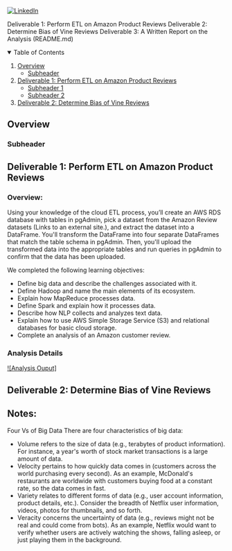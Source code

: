 <!--
*** Thanks for checking out the Best-README-Template. If you have a suggestion
*** that would make this better, please fork the repo and create a pull request
*** or simply open an issue with the tag "enhancement".
*** Thanks again! Now go create something AMAZING! :D
-->



<!-- PROJECT SHIELDS -->
<!--
*** I'm using markdown "reference style" links for readability.
*** Reference links are enclosed in brackets [ ] instead of parentheses ( ).
*** See the bottom of this document for the declaration of the reference variables
*** for contributors-url, forks-url, etc. This is an optional, concise syntax you may use.
*** https://www.markdownguide.org/basic-syntax/#reference-style-links
-->

[![LinkedIn][linkedin-shield]][linkedin-url]



<!-- PROJECT LOGO -->

Deliverable 1: Perform ETL on Amazon Product Reviews
Deliverable 2: Determine Bias of Vine Reviews
Deliverable 3: A Written Report on the Analysis (README.md)

<!-- TABLE OF CONTENTS -->
<details open="open">
  <summary>Table of Contents</summary>
  <ol>
    <li>
      <a href="#Overview"> Overview</a>
      <ul>
        <li><a href="#Subheader">Subheader</a></li>
      </ul>
    </li>
    <li>
      <a href="#Deliverable 1: Perform ETL on Amazon Product Reviews">Deliverable 1: Perform ETL on Amazon Product Reviews</a>
      <ul>
        <li><a href="#prerequisites">Subheader 1</a></li>
        <li><a href="#installation">Subheader 2</a></li>
      </ul>
    </li>
    <li><a href="#Deliverable 2: Determine Bias of Vine Reviews">Deliverable 2: Determine Bias of Vine Reviews</a></li>
    <!-- <li><a href="#roadmap">Roadmap</a></li> -->
  </ol>
</details>



<!-- ABOUT THE PROJECT -->
## Overview




<!-- Overview of the analysis: Explain the purpose of this analysis.

Results: Using bulleted lists and images of DataFrames as support, address the following questions:

How many Vine reviews and non-Vine reviews were there?
How many Vine reviews were 5 stars? How many non-Vine reviews were 5 stars?
What percentage of Vine reviews were 5 stars? What percentage of non-Vine reviews were 5 stars?
Summary: In your summary, state if there is any positivity bias for reviews in the Vine program. Use the results of your analysis to support your statement. Then, provide one additional analysis that you could do with the dataset to support your statement. -->

### Subheader




<!-- GETTING STARTED -->
## Deliverable 1: Perform ETL on Amazon Product Reviews



### Overview:

Using your knowledge of the cloud ETL process, you’ll create an AWS RDS database with tables in pgAdmin, pick a dataset from the Amazon Review datasets (Links to an external site.), and extract the dataset into a DataFrame. You'll transform the DataFrame into four separate DataFrames that match the table schema in pgAdmin. Then, you'll upload the transformed data into the appropriate tables and run queries in pgAdmin to confirm that the data has been uploaded.

We completed the following learning objectives: 

* Define big data and describe the challenges associated with it.
* Define Hadoop and name the main elements of its ecosystem.
* Explain how MapReduce processes data.
* Define Spark and explain how it processes data.
* Describe how NLP collects and analyzes text data.
* Explain how to use AWS Simple Storage Service (S3) and relational databases for basic cloud storage.
* Complete an analysis of an Amazon customer review.

### Analysis Details

[![Analysis Ouput]](https://github.com/robbe-verhofste/Amazon_Vine_Analysis/images/analysis.png)


<!-- USAGE EXAMPLES -->

## Deliverable 2: Determine Bias of Vine Reviews


## Notes: 

Four Vs of Big Data
There are four characteristics of big data:

* Volume refers to the size of data (e.g., terabytes of product information). For instance, a year's worth of stock market transactions is a large amount of data.
* Velocity pertains to how quickly data comes in (customers across the world purchasing every second). As an example, McDonald's restaurants are worldwide with customers buying food at a constant rate, so the data comes in fast.
* Variety relates to different forms of data (e.g., user account information, product details, etc.). Consider the breadth of Netflix user information, videos, photos for thumbnails, and so forth.
* Veracity concerns the uncertainty of data (e.g., reviews might not be real and could come from bots). As an example, Netflix would want to verify whether users are actively watching the shows, falling asleep, or just playing them in the background.

<!-- MARKDOWN LINKS & IMAGES -->
<!-- https://www.markdownguide.org/basic-syntax/#reference-style-links -->

[linkedin-shield]: https://img.shields.io/badge/-LinkedIn-black.svg?style=for-the-badge&logo=linkedin&colorB=555
[linkedin-url]: https://www.linkedin.com/in/robbe-verhofste/
[product-screenshot]: images/screenshot.png
